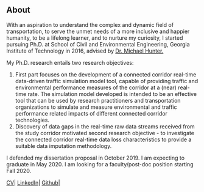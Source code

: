 ## About
With an aspiration to understand the complex and dynamic field of transportation, to serve the unmet needs of a more inclusive and happier humanity, to be a lifelong learner, and to nurture my curiosity, I started pursuing Ph.D. at School of Civil and Environmental Engineering, Georgia Institute of Technology in 2016, advised by [Dr. Michael Hunter.](https://ce.gatech.edu/people/Faculty/811/overview)

My Ph.D. research entails two research objectives:
1. First part focuses on the development of a connected corridor real-time data-driven traffic simulation model tool, capable of providing traffic and environmental performance measures of the corridor at a (near) real-time rate. The simulation model developed is intended to be an effective tool that can be used by research practitioners and transportation organizations to simulate and measure environmental and traffic performance related impacts of different connected corridor technologies. 
2. Discovery of data gaps in the real-time raw data streams received from the study corridor motivated second research objective - to investigate the connected corridor real-time data loss characteristics to provide a suitable data imputation methodology. 

I defended my dissertation proposal in October 2019. I am expecting to graduate in May 2020. I am looking for a faculty/post-doc position starting Fall 2020.

[CV](/Abhilasha_Saroj_CV.pdf)| [LinkedIn](https://www.linkedin.com/in/abhilasha-saroj-gatech/)| [Github](https://github.com/gitpeck)| 
